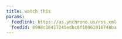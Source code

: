 ```yaml
---
title: watch this
params:
  feedlink: https://as.ynchrono.us/rss.xml
  feedid: 8998c16417245edbc8f10961016748ba
---
```

